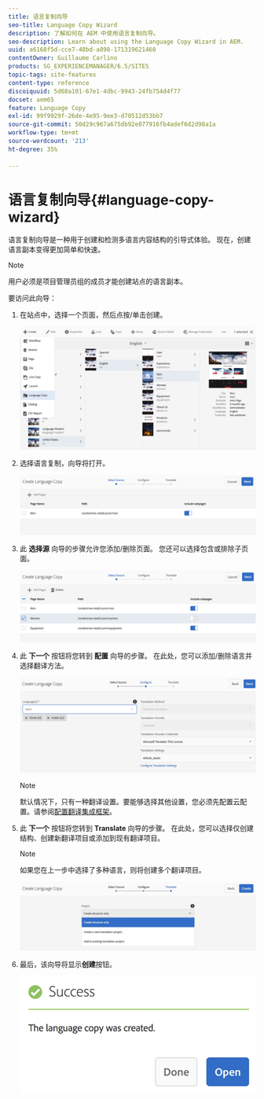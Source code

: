 ```yaml
---
title: 语言复制向导
seo-title: Language Copy Wizard
description: 了解如何在 AEM 中使用语言复制向导。
seo-description: Learn about using the Language Copy Wizard in AEM.
uuid: a6168f5d-cce7-48bd-a898-171319621460
contentOwner: Guillaume Carlino
products: SG_EXPERIENCEMANAGER/6.5/SITES
topic-tags: site-features
content-type: reference
discoiquuid: 5d68a101-67e1-4dbc-9943-24fb754d4f77
docset: aem65
feature: Language Copy
exl-id: 99f9929f-26de-4e95-9ee3-d70512d53bb7
source-git-commit: 50d29c967a675db92e077916fb4adef6d2d98a1a
workflow-type: tm+mt
source-wordcount: '213'
ht-degree: 35%

---
```


# 语言复制向导{#language-copy-wizard}

语言复制向导是一种用于创建和检测多语言内容结构的引导式体验。 现在，创建语言副本变得更加简单和快速。

>[!NOTE]
>
>用户必须是项目管理员组的成员才能创建站点的语言副本。

要访问此向导：

1. 在站点中，选择一个页面，然后点按/单击创建。

   ![chlimage_1-9](assets/chlimage_1-9.jpeg)

1. 选择语言复制，向导将打开。

   ![chlimage_1-10](assets/chlimage_1-10.jpeg)

1. 此 **选择源** 向导的步骤允许您添加/删除页面。 您还可以选择包含或排除子页面。

   ![chlimage_1-11](assets/chlimage_1-11.jpeg)

1. 此 **下一个** 按钮将您转到 **配置** 向导的步骤。 在此处，您可以添加/删除语言并选择翻译方法。

   ![chlimage_1-12](assets/chlimage_1-12.jpeg)

   >[!NOTE]
   >
   >默认情况下，只有一种翻译设置。要能够选择其他设置，您必须先配置云配置。请参阅[配置翻译集成框架](/help/sites-administering/tc-tic.md)。

1. 此 **下一个** 按钮将您转到 **Translate** 向导的步骤。 在此处，您可以选择仅创建结构、创建新翻译项目或添加到现有翻译项目。

   >[!NOTE]
   >
   >如果您在上一步中选择了多种语言，则将创建多个翻译项目。

   ![chlimage_1-13](assets/chlimage_1-13.jpeg)

1. 最后，该向导将显示&#x200B;**创建**&#x200B;按钮。

   ![chlimage_1-14](assets/chlimage_1-14.jpeg)
